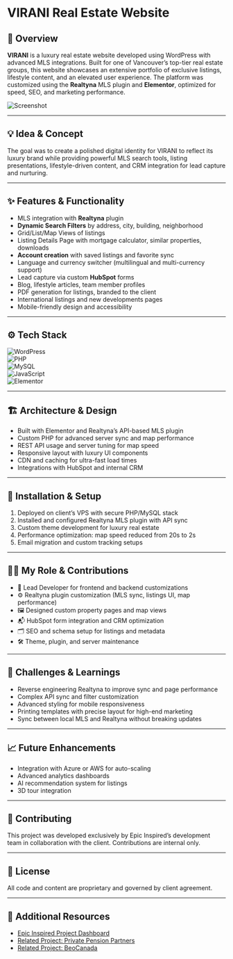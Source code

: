 # **VIRANI Real Estate Website**  

## 🧭 Overview  
**VIRANI** is a luxury real estate website developed using WordPress with advanced MLS integrations. Built for one of Vancouver’s top-tier real estate groups, this website showcases an extensive portfolio of exclusive listings, lifestyle content, and an elevated user experience. The platform was customized using the **Realtyna** MLS plugin and **Elementor**, optimized for speed, SEO, and marketing performance.

![Screenshot](./assets/virani_preview.png)

---

## 💡 Idea & Concept  
The goal was to create a polished digital identity for VIRANI to reflect its luxury brand while providing powerful MLS search tools, listing presentations, lifestyle-driven content, and CRM integration for lead capture and nurturing.

---

## ✨ Features & Functionality  
- MLS integration with **Realtyna** plugin  
- **Dynamic Search Filters** by address, city, building, neighborhood  
- Grid/List/Map Views of listings  
- Listing Details Page with mortgage calculator, similar properties, downloads  
- **Account creation** with saved listings and favorite sync  
- Language and currency switcher (multilingual and multi-currency support)  
- Lead capture via custom **HubSpot** forms  
- Blog, lifestyle articles, team member profiles  
- PDF generation for listings, branded to the client  
- International listings and new developments pages  
- Mobile-friendly design and accessibility  

---

## ⚙️ Tech Stack  
![WordPress](https://img.shields.io/badge/WordPress-21759B?style=for-the-badge&logo=wordpress&logoColor=white)  
![PHP](https://img.shields.io/badge/PHP-777BB4?style=for-the-badge&logo=php&logoColor=white)  
![MySQL](https://img.shields.io/badge/MySQL-4479A1?style=for-the-badge&logo=mysql&logoColor=white)  
![JavaScript](https://img.shields.io/badge/JavaScript-F7DF1E?style=for-the-badge&logo=javascript&logoColor=black)  
![Elementor](https://img.shields.io/badge/Elementor-92003B?style=for-the-badge&logo=elementor&logoColor=white)

---

## 🏗 Architecture & Design  
- Built with Elementor and Realtyna’s API-based MLS plugin  
- Custom PHP for advanced server sync and map performance  
- REST API usage and server tuning for map speed  
- Responsive layout with luxury UI components  
- CDN and caching for ultra-fast load times  
- Integrations with HubSpot and internal CRM  

---

## 🚀 Installation & Setup  
1. Deployed on client’s VPS with secure PHP/MySQL stack  
2. Installed and configured Realtyna MLS plugin with API sync  
3. Custom theme development for luxury real estate  
4. Performance optimization: map speed reduced from 20s to 2s  
5. Email migration and custom tracking setups  

---

## 🧑‍💻 My Role & Contributions  
- 🔧 Lead Developer for frontend and backend customizations  
- ⚙️ Realtyna plugin customization (MLS sync, listings UI, map performance)  
- 🖼️ Designed custom property pages and map views  
- 📬 HubSpot form integration and CRM optimization  
- 🗂️ SEO and schema setup for listings and metadata  
- 🛠️ Theme, plugin, and server maintenance  

---

## 🧗 Challenges & Learnings  
- Reverse engineering Realtyna to improve sync and page performance  
- Complex API sync and filter customization  
- Advanced styling for mobile responsiveness  
- Printing templates with precise layout for high-end marketing  
- Sync between local MLS and Realtyna without breaking updates  

---

## 📈 Future Enhancements  
- Integration with Azure or AWS for auto-scaling  
- Advanced analytics dashboards  
- AI recommendation system for listings  
- 3D tour integration  

---

## 🤝 Contributing  
This project was developed exclusively by Epic Inspired’s development team in collaboration with the client. Contributions are internal only.

---

## 🪪 License  
All code and content are proprietary and governed by client agreement.

---

## 🔗 Additional Resources  
- [Epic Inspired Project Dashboard](../GitHubDashboard.md)  
- [Related Project: Private Pension Partners](../PrivatePensionPartners.md)  
- [Related Project: BeoCanada](../BeoCanada.md)  